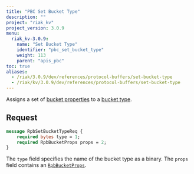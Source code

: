 ```yaml
---
title: "PBC Set Bucket Type"
description: ""
project: "riak_kv"
project_version: 3.0.9
menu:
  riak_kv-3.0.9:
    name: "Set Bucket Type"
    identifier: "pbc_set_bucket_type"
    weight: 113
    parent: "apis_pbc"
toc: true
aliases:
  - /riak/3.0.9/dev/references/protocol-buffers/set-bucket-type
  - /riak/kv/3.0.9/dev/references/protocol-buffers/set-bucket-type
---
```


Assigns a set of [bucket properties]({{<baseurl>}}riak/kv/3.0.9/developing/api/protocol-buffers/set-bucket-props) to a
[bucket type]({{<baseurl>}}riak/kv/3.0.9/developing/usage/bucket-types).

## Request

```protobuf
message RpbSetBucketTypeReq {
    required bytes type = 1;
    required RpbBucketProps props = 2;
}
```

The `type` field specifies the name of the bucket type as a binary. The
`props` field contains an [`RpbBucketProps`]({{<baseurl>}}riak/kv/3.0.9/developing/api/protocol-buffers/get-bucket-props).




